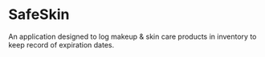 # SafeSkin

An application designed to log makeup & skin care products in inventory to keep record of expiration dates.

